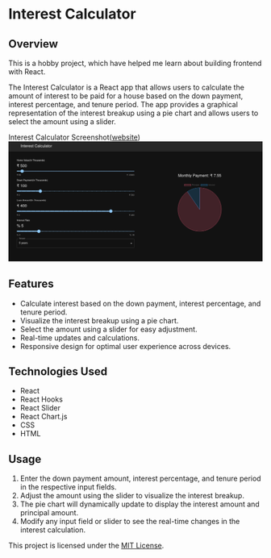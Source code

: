 # Interest Calculator

## Overview
This is a hobby project, which have helped me learn about building frontend with React.

The Interest Calculator is a React app that allows users to calculate the amount of interest to be paid for a house based on the down payment, interest percentage, and tenure period. The app provides a graphical representation of the interest breakup using a pie chart and allows users to select the amount using a slider.


Interest Calculator Screenshot([website](https://shlokramteke.github.io/mortage_calculator/))
![alt text](https://github.com/ShlokRamteke/mortage_calculator/blob/main/Screenshot%20from%202023-06-07%2010-10-52.png)

## Features

- Calculate interest based on the down payment, interest percentage, and tenure period.
- Visualize the interest breakup using a pie chart.
- Select the amount using a slider for easy adjustment.
- Real-time updates and calculations.
- Responsive design for optimal user experience across devices.

## Technologies Used

- React
- React Hooks
- React Slider
- React Chart.js
- CSS
- HTML

## Usage

1. Enter the down payment amount, interest percentage, and tenure period in the respective input fields.
2. Adjust the amount using the slider to visualize the interest breakup.
3. The pie chart will dynamically update to display the interest amount and principal amount.
4. Modify any input field or slider to see the real-time changes in the interest calculation.



This project is licensed under the [MIT License](LICENSE).



